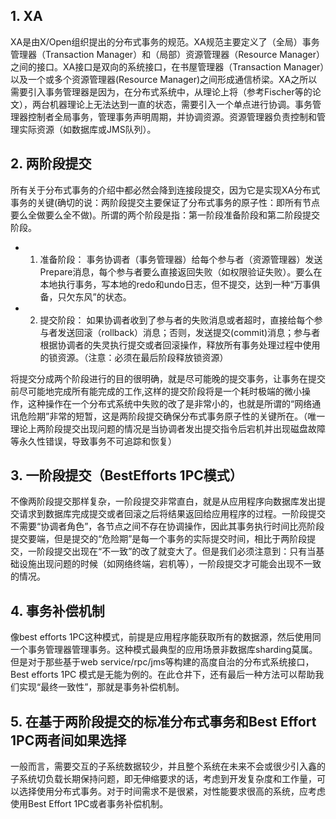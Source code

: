 ##   1.  XA 
XA是由X/Open组织提出的分布式事务的规范。XA规范主要定义了（全局）事务管理器（Transaction Manager）和（局部）资源管理器（Resource Manager）之间的接口。XA接口是双向的系统接口，在书屋管理器（Transaction Manager）以及一个或多个资源管理器(Resource Manager)之间形成通信桥梁。XA之所以需要引入事务管理器是因为，在分布式系统中，从理论上将（参考Fischer等的论文），两台机器理论上无法达到一直的状态，需要引入一个单点进行协调。事务管理器控制者全局事务，管理事务声明周期，并协调资源。资源管理器负责控制和管理实际资源（如数据库或JMS队列）。

##   2.  两阶段提交
所有关于分布式事务的介绍中都必然会降到连接段提交，因为它是实现XA分布式事务的关键(确切的说：两阶段提交主要保证了分布式事务的原子性：即所有节点要么全做要么全不做)。所谓的两个阶段是指：第一阶段准备阶段和第二阶段提交阶段。
-   1.  准备阶段：
事务协调者（事务管理器）给每个参与者（资源管理器）发送Prepare消息，每个参与者要么直接返回失败（如权限验证失败）。要么在本地执行事务，写本地的redo和undo日志，但不提交，达到一种“万事俱备，只欠东风”的状态。
-   2.  提交阶段：
如果协调者收到了参与者的失败消息或者超时，直接给每个参与者发送回滚（rollback）消息；否则，发送提交(commit)消息；参与者根据协调者的失灵执行提交或者回滚操作，释放所有事务处理过程中使用的锁资源。（注意：必须在最后阶段释放锁资源）

将提交分成两个阶段进行的目的很明确，就是尽可能晚的提交事务，让事务在提交前尽可能地完成所有能完成的工作,这样的提交阶段将是一个耗时极端的微小操作，这种操作在一个分布式系统中失败的改了是非常小的，也就是所谓的“网络通讯危险期”非常的短暂，这是两阶段提交确保分布式事务原子性的关键所在。（唯一理论上两阶段提交出现问题的情况是当协调者发出提交指令后宕机并出现磁盘故障等永久性错误，导致事务不可追踪和恢复）

##   3.  一阶段提交（BestEfforts 1PC模式）
不像两阶段提交那样复杂，一阶段提交非常直白，就是从应用程序向数据库发出提交请求到数据库完成提交或者回滚之后将结果返回给应用程序的过程。一阶段提交不需要“协调者角色”，各节点之间不存在协调操作，因此其事务执行时间比亮阶段提交要端，但是提交的“危险期”是每一个事务的实际提交时间，相比于两阶段提交，一阶段提交出现在“不一致”的改了就变大了。但是我们必须注意到：只有当基础设施出现问题的时候（如网络终端，宕机等），一阶段提交才可能会出现不一致的情况。

##  4.  事务补偿机制
像best efforts 1PC这种模式，前提是应用程序能获取所有的数据源，然后使用同一个事务管理器管理事务。这种模式最典型的应用场景非数据库sharding莫属。但是对于那些基于web service/rpc/jms等构建的高度自治的分布式系统接口，Best efforts 1PC 模式是无能为例的。在此仓井下，还有最后一种方法可以帮助我们实现“最终一致性”，那就是事务补偿机制。

##  5.  在基于两阶段提交的标准分布式事务和Best Effort 1PC两者间如果选择
一般而言，需要交互的子系统数据较少，并且整个系统在未来不会或很少引入鑫的子系统切负载长期保持问题，即无伸缩要求的话，考虑到开发复杂度和工作量，可以选择使用分布式事务。对于时间需求不是很紧，对性能要求很高的系统，应考虑使用Best Effort 1PC或者事务补偿机制。